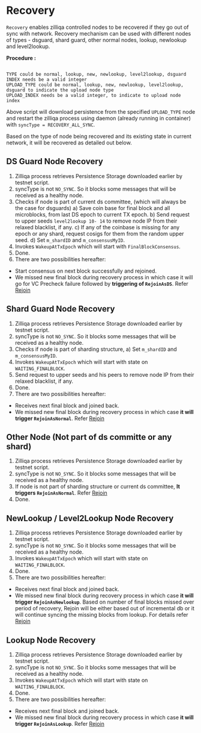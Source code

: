 
# Recovery

`Recovery` enables zilliqa controlled nodes to be recovered if they go out of sync with network.
Recovery mechanism can be used with different nodes of types - dsguard, shard guard, other normal nodes,
lookup, newlookup and level2lookup.

**Procedure :**

```Usage: ./testnet.sh recover TYPE "INDEX1 INDEX2 INDEX3 ..." [ -u UPLOAD_TYPE UPLOAD_INDEX ]

TYPE could be normal, lookup, new, newlookup, level2lookup, dsguard
INDEX needs be a valid integer
UPLOAD_TYPE could be normal, lookup, new, newlookup, level2lookup, dsguard to indicate the upload node type
UPLOAD_INDEX needs be a valid integer, to indicate to upload node index

```

Above script will download persistence from the specified `UPLOAD_TYPE` node and restart the zilliqa process using daemon (already running in container) with `syncType = RECOVERY_ALL_SYNC`.

Based on the type of node being recovered and its existing state in current network, it will be recovered as  detailed out below.

## DS Guard Node Recovery

1. Zilliqa process retrieves Persistence Storage downloaded earlier by testnet script.
2. syncType is not `NO_SYNC`. So it blocks some messages that will be received as a healthy node.
3. Checks if node is part of current ds committee, (which will always be the case for dsguards)
    a) Save coin base for final block and all microblocks, from last DS epoch to current TX epoch.
    b) Send request to upper seeds `level2lookup 10- 14` to remove node IP from their relaxed blacklist, if any.
    c) If any of the coinbase is missing for any epoch or any shard, request cosigs for them from the random upper seed.
    d) Set `m_shardID` and `m_consensusMyID`.
4. Invokes `WakeupAtTxEpoch` which will start with `FinalBlockConsensus`.
5. Done.
6. There are two possibilities hereafter:

- Start consensus on next block successfully and rejoined.
- We missed new final block during recovery process in which case it will go for VC Precheck failure followed by **triggering of `RejoinAsDS`**. Refer [Rejoin](join-rejoin.md###`DirectoryService::RejoinAsDS`)

## Shard Guard Node Recovery

1. Zilliqa process retrieves Persistence Storage downloaded earlier by testnet script.
2. syncType is not `NO_SYNC`. So it blocks some messages that will be received as a healthy node.
3. Checks if node is part of sharding structure,
    a) Set `m_shardID` and `m_consensusMyID`.
4. Invokes `WakeupAtTxEpoch` which will start with state on `WAITING_FINALBLOCK`.
5. Send request to upper seeds and his peers to remove node IP from their relaxed blacklist, if any.
6. Done.
7. There are two possibilities hereafter:

- Receives next final block and joined back.
- We missed new final block during recovery process in which case **it will trigger `RejoinAsNormal`**. Refer [Rejoin](join-rejoin.md###`Node::RejoinAsNormal`)

## Other Node (Not part of ds committe or any shard)

1. Zilliqa process retrieves Persistence Storage downloaded earlier by testnet script.
2. syncType is not `NO_SYNC`. So it blocks some messages that will be received as a healthy node.
3. If node is not part of sharding structure or current ds committee, **It triggers `RejoinAsNormal`**. Refer [Rejoin](join-rejoin.md###`Node::RejoinAsNormal`)
4. Done.

## NewLookup / Level2Lookup Node Recovery

1. Zilliqa process retrieves Persistence Storage downloaded earlier by testnet script.
2. syncType is not `NO_SYNC`. So it blocks some messages that will be received as a healthy node.
3. Invokes `WakeupAtTxEpoch` which will start with state on `WAITING_FINALBLOCK`.
4. Done.
5. There are two possibilities hereafter:

- Receives next final block and joined back.
- We missed new final block during recovery process in which case **it will trigger `RejoinAsNewlookup`**.
Based on number of final blocks missed over period of recovery, Rejoin will be either based out of incremental db or it will continue syncing the missing blocks from lookup. For details refer [Rejoin](join-rejoin.md###`Lookup::RejoinAsNewlookup`)

## Lookup Node Recovery

1. Zilliqa process retrieves Persistence Storage downloaded earlier by testnet script.
2. syncType is not `NO_SYNC`. So it blocks some messages that will be received as a healthy node.
3. Invokes `WakeupAtTxEpoch` which will start with state on `WAITING_FINALBLOCK`.
4. Done.
5. There are two possibilities hereafter:

- Receives next final block and joined back.
- We missed new final block during recovery process in which case **it will trigger `RejoinAsLookup`**. Refer [Rejoin](join-rejoin.md###`Lookup::RejoinAsLookup`)
